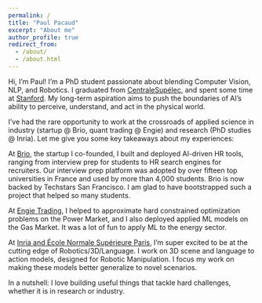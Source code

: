 ```yaml
---
permalink: /
title: "Paul Pacaud"
excerpt: "About me"
author_profile: true
redirect_from: 
  - /about/
  - /about.html
---
```


Hi, I’m Paul! I’m a PhD student passionate about blending Computer Vision, NLP, and Robotics. I graduated from <a href="https://www.centralesupelec.fr/fr">CentraleSupélec</a>, and spent some time at <a href="https://ai.stanford.edu/">Stanford</a>. My long-term aspiration aims to push the boundaries of AI’s ability to perceive, understand, and act in the physical world.

I’ve had the rare opportunity to work at the crossroads of applied science in industry (startup @ Brio, quant trading @ Engie) and research (PhD studies @ Inria). Let me give you some key takeaways about my experiences:

At <a href="https://brio.ink/">Brio</a>, the startup I co-founded, I built and deployed AI-driven HR tools, ranging from interview prep for students to HR search engines for recruiters. Our interview prep platform was adopted by over fifteen top universities in France and used by more than 4,000 students. Brio is now backed by Techstars San Francisco. I am glad to have bootstrapped such a project that helped so many students.

At <a href="https://gems.engie.com/">Engie Trading</a>, I helped to approximate hard constrained optimization problems on the Power Market, and I also deployed applied ML models on the Gas Market. It was a lot of fun to apply ML to the energy sector.

At <a href="https://www.di.ens.fr/willow/">Inria and École Normale Supérieure Paris</a>, I’m super excited to be at the cutting edge of Robotics/3D/Language. I work on 3D scene and language to action models, designed for Robotic Manipulation. I focus my work on making these models better generalize to novel scenarios.

In a nutshell: I love building useful things that tackle hard challenges, whether it is in research or industry.